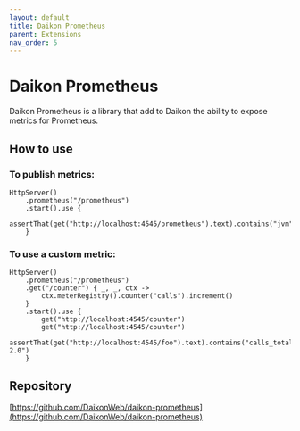 ```yaml
---
layout: default
title: Daikon Prometheus
parent: Extensions
nav_order: 5
---
```


# Daikon Prometheus
Daikon Prometheus is a library that add to Daikon the ability to expose metrics for Prometheus.

## How to use

### To publish metrics:
```
HttpServer()
    .prometheus("/prometheus")
    .start().use {
        assertThat(get("http://localhost:4545/prometheus").text).contains("jvm")
    }
```

### To use a custom metric:
```
HttpServer()
    .prometheus("/prometheus")
    .get("/counter") { _, _, ctx ->
        ctx.meterRegistry().counter("calls").increment()
    }
    .start().use {
        get("http://localhost:4545/counter")
        get("http://localhost:4545/counter")
        assertThat(get("http://localhost:4545/foo").text).contains("calls_total 2.0")
    }
```

## Repository
[https://github.com/DaikonWeb/daikon-prometheus](https://github.com/DaikonWeb/daikon-prometheus)
